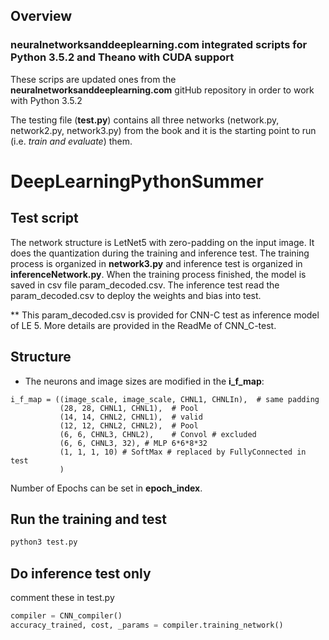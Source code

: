 ## Overview

### neuralnetworksanddeeplearning.com integrated scripts for Python 3.5.2 and Theano with CUDA support

These scrips are updated ones from the **neuralnetworksanddeeplearning.com** gitHub repository in order to work with Python 3.5.2

The testing file (**test.py**) contains all three networks (network.py, network2.py, network3.py) from the book and it is the starting point to run (i.e. *train and evaluate*) them.

# DeepLearningPythonSummer
## Test script
The network structure is LetNet5 with zero-padding on the input image.
It does the quantization during the training and inference test. The training process is organized in **network3.py** and inference test is organized in **inferenceNetwork.py**.
When the training process finished, the model is saved in csv file param_decoded.csv. 
The inference test read the param_decoded.csv to deploy the weights and bias into test.

** This param_decoded.csv is provided for CNN-C test as inference model of LE 5. More details are provided in the ReadMe of CNN_C-test.

## Structure
* The neurons and image sizes are modified in the **i_f_map**:
```python3
i_f_map = ((image_scale, image_scale, CHNL1, CHNLIn),  # same padding
           (28, 28, CHNL1, CHNL1),  # Pool
           (14, 14, CHNL2, CHNL1),  # valid
           (12, 12, CHNL2, CHNL2),  # Pool
           (6, 6, CHNL3, CHNL2),    # Convol # excluded
           (6, 6, CHNL3, 32), # MLP 6*6*8*32
           (1, 1, 1, 10) # SoftMax # replaced by FullyConnected in test
           )
```
Number of Epochs can be set in **epoch_index**.


## Run the training and test
```python
python3 test.py
```
## Do inference test only
comment these in test.py
```python
compiler = CNN_compiler()
accuracy_trained, cost, _params = compiler.training_network()
```

